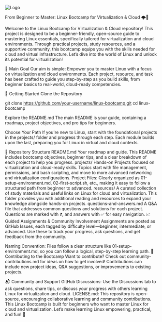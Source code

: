 ![Logo](https://avatars.githubusercontent.com/u/179322211?v=4)


From Beginner to Master: Linux Bootcamp for Virtualization & Cloud 🌩️🐧

Welcome to the Linux Bootcamp for Virtualization & Cloud repository! This project is designed to be a beginner-friendly, open-source guide to mastering Linux essentials, specifically tailored for virtualization and cloud environments. Through practical projects, study resources, and a supportive community, this bootcamp equips you with the skills needed for cloud and virtual infrastructure. Let’s dive into the world of Linux and unlock its potential for virtualization!

🌱 Main Goal
Our aim is simple:
Empower you to master Linux with a focus on virtualization and cloud environments. Each project, resource, and task has been crafted to guide you step-by-step as you build skills, from beginner basics to real-world, cloud-ready competencies.

🚀 Getting Started
Clone the Repository


git clone https://github.com/your-username/linux-bootcamp.git
cd linux-bootcamp


Explore the README.md
The main README is your guide, containing a roadmap, project objectives, and pro tips for beginners.

Choose Your Path
If you're new to Linux, start with the foundational projects in the projects/ folder and progress through each step. Each module builds upon the last, preparing you for Linux in virtual and cloud contexts.

📂 Repository Structure
README.md
Your roadmap and guide. This README includes bootcamp objectives, beginner tips, and a clear breakdown of each project to help you progress.
projects/
Hands-on Projects focused on virtualization and cloud-ready skills. Topics start with file management, permissions, and bash scripting, and move to more advanced networking and virtualization configurations.
Project Files: Clearly organized as 01-setup-environment.md, 02-first-script.sh, etc., making it easy to follow a structured path from beginner to advanced.
resources/
A curated collection of study materials and useful links on Linux for cloud and virtualization. This folder provides you with additional reading and resources to expand your knowledge alongside hands-on projects.
questions-and-answers.md
A Q&A file that addresses common questions and solutions for each project. Questions are marked with ❓, and answers with ✅ for easy navigation.
📈 Guided Assignments & Community Involvement
Assignments are posted as GitHub Issues, each tagged by difficulty level—beginner, intermediate, or advanced. Use these to track your progress, ask questions, and get feedback from the community.

Naming Convention: Files follow a clear structure like 01-setup-environment.md, so you can follow a logical, step-by-step learning path.
🤝 Contributing to the Bootcamp
Want to contribute? Check out community-contributions.md for ideas on how to get involved! Contributions can include new project ideas, Q&A suggestions, or improvements to existing projects.

📬 Community and Support
GitHub Discussions: Use the Discussions tab to ask questions, share tips, or discuss your progress with others learning Linux for virtualization and cloud.
LICENSE.md: This repository is open-source, encouraging collaborative learning and community contributions.
This Linux Bootcamp is built for beginners who want to master Linux for cloud and virtualization. Let’s make learning Linux empowering, practical, and fun! 🌟
